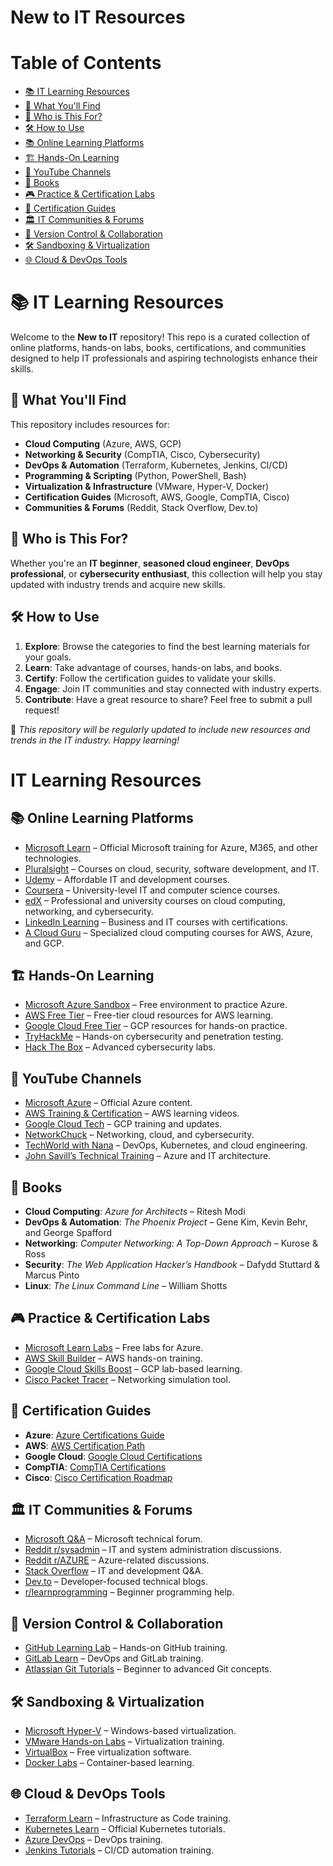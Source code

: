 # New to IT Resources

# Table of Contents
- [📚 IT Learning Resources](#-it-learning-resources)
- [🚀 What You'll Find](#-what-youll-find)
- [🎯 Who is This For?](#-who-is-this-for)
- [🛠 How to Use](#-how-to-use)
- [📚 Online Learning Platforms](#-online-learning-platforms)
- [🏗 Hands-On Learning](#-hands-on-learning)
- [🎥 YouTube Channels](#-youtube-channels)
- [📖 Books](#-books)
- [🎮 Practice & Certification Labs](#-practice--certification-labs)
- [📑 Certification Guides](#-certification-guides)
- [🏛 IT Communities & Forums](#-it-communities--forums)
- [🔄 Version Control & Collaboration](#-version-control--collaboration)
- [🛠 Sandboxing & Virtualization](#-sandboxing--virtualization)
- [🌐 Cloud & DevOps Tools](#-cloud--devops-tools)

# 📚 IT Learning Resources

Welcome to the **New to IT** repository! This repo is a curated collection of online platforms, hands-on labs, books, certifications, and communities designed to help IT professionals and aspiring technologists enhance their skills.

## 🚀 What You'll Find
This repository includes resources for:
- **Cloud Computing** (Azure, AWS, GCP)
- **Networking & Security** (CompTIA, Cisco, Cybersecurity)
- **DevOps & Automation** (Terraform, Kubernetes, Jenkins, CI/CD)
- **Programming & Scripting** (Python, PowerShell, Bash)
- **Virtualization & Infrastructure** (VMware, Hyper-V, Docker)
- **Certification Guides** (Microsoft, AWS, Google, CompTIA, Cisco)
- **Communities & Forums** (Reddit, Stack Overflow, Dev.to)

## 🎯 Who is This For?
Whether you're an **IT beginner**, **seasoned cloud engineer**, **DevOps professional**, or **cybersecurity enthusiast**, this collection will help you stay updated with industry trends and acquire new skills.

## 🛠 How to Use
1. **Explore**: Browse the categories to find the best learning materials for your goals.
2. **Learn**: Take advantage of courses, hands-on labs, and books.
3. **Certify**: Follow the certification guides to validate your skills.
4. **Engage**: Join IT communities and stay connected with industry experts.
5. **Contribute**: Have a great resource to share? Feel free to submit a pull request!

📌 *This repository will be regularly updated to include new resources and trends in the IT industry. Happy learning!*

# IT Learning Resources

## 📚 Online Learning Platforms
- [Microsoft Learn](https://learn.microsoft.com/) – Official Microsoft training for Azure, M365, and other technologies.
- [Pluralsight](https://www.pluralsight.com/) – Courses on cloud, security, software development, and IT.
- [Udemy](https://www.udemy.com/) – Affordable IT and development courses.
- [Coursera](https://www.coursera.org/) – University-level IT and computer science courses.
- [edX](https://www.edx.org/) – Professional and university courses on cloud computing, networking, and cybersecurity.
- [LinkedIn Learning](https://www.linkedin.com/learning/) – Business and IT courses with certifications.
- [A Cloud Guru](https://acloudguru.com/) – Specialized cloud computing courses for AWS, Azure, and GCP.

## 🏗 Hands-On Learning
- [Microsoft Azure Sandbox](https://learn.microsoft.com/en-us/training/sandbox/) – Free environment to practice Azure.
- [AWS Free Tier](https://aws.amazon.com/free/) – Free-tier cloud resources for AWS learning.
- [Google Cloud Free Tier](https://cloud.google.com/free) – GCP resources for hands-on practice.
- [TryHackMe](https://tryhackme.com/) – Hands-on cybersecurity and penetration testing.
- [Hack The Box](https://www.hackthebox.com/) – Advanced cybersecurity labs.

## 🎥 YouTube Channels
- [Microsoft Azure](https://www.youtube.com/c/MicrosoftAzure) – Official Azure content.
- [AWS Training & Certification](https://www.youtube.com/c/AWSTrainingandCertification) – AWS learning videos.
- [Google Cloud Tech](https://www.youtube.com/c/GoogleCloudPlatform) – GCP training and updates.
- [NetworkChuck](https://www.youtube.com/c/NetworkChuck) – Networking, cloud, and cybersecurity.
- [TechWorld with Nana](https://www.youtube.com/c/TechWorldwithNana) – DevOps, Kubernetes, and cloud engineering.
- [John Savill’s Technical Training](https://www.youtube.com/c/NTFAQGuy) – Azure and IT architecture.

## 📖 Books
- **Cloud Computing**: *Azure for Architects* – Ritesh Modi
- **DevOps & Automation**: *The Phoenix Project* – Gene Kim, Kevin Behr, and George Spafford
- **Networking**: *Computer Networking: A Top-Down Approach* – Kurose & Ross
- **Security**: *The Web Application Hacker’s Handbook* – Dafydd Stuttard & Marcus Pinto
- **Linux**: *The Linux Command Line* – William Shotts

## 🎮 Practice & Certification Labs
- [Microsoft Learn Labs](https://learn.microsoft.com/en-us/training/) – Free labs for Azure.
- [AWS Skill Builder](https://www.aws.training/) – AWS hands-on training.
- [Google Cloud Skills Boost](https://www.cloudskillsboost.google/) – GCP lab-based learning.
- [Cisco Packet Tracer](https://www.netacad.com/courses/packet-tracer) – Networking simulation tool.

## 📑 Certification Guides
- **Azure**: [Azure Certifications Guide](https://learn.microsoft.com/en-us/certifications/)
- **AWS**: [AWS Certification Path](https://aws.amazon.com/certification/)
- **Google Cloud**: [Google Cloud Certifications](https://cloud.google.com/certification/)
- **CompTIA**: [CompTIA Certifications](https://www.comptia.org/certifications)
- **Cisco**: [Cisco Certification Roadmap](https://learningnetwork.cisco.com/)

## 🏛 IT Communities & Forums
- [Microsoft Q&A](https://learn.microsoft.com/en-us/answers/) – Microsoft technical forum.
- [Reddit r/sysadmin](https://www.reddit.com/r/sysadmin/) – IT and system administration discussions.
- [Reddit r/AZURE](https://www.reddit.com/r/AZURE/) – Azure-related discussions.
- [Stack Overflow](https://stackoverflow.com/) – IT and development Q&A.
- [Dev.to](https://dev.to/) – Developer-focused technical blogs.
- [r/learnprogramming](https://www.reddit.com/r/learnprogramming/) – Beginner programming help.

## 🔄 Version Control & Collaboration
- [GitHub Learning Lab](https://lab.github.com/) – Hands-on GitHub training.
- [GitLab Learn](https://about.gitlab.com/learn/) – DevOps and GitLab training.
- [Atlassian Git Tutorials](https://www.atlassian.com/git/tutorials) – Beginner to advanced Git concepts.

## 🛠 Sandboxing & Virtualization
- [Microsoft Hyper-V](https://learn.microsoft.com/en-us/virtualization/hyper-v-on-windows/) – Windows-based virtualization.
- [VMware Hands-on Labs](https://labs.hol.vmware.com/) – Virtualization training.
- [VirtualBox](https://www.virtualbox.org/) – Free virtualization software.
- [Docker Labs](https://training.play-with-docker.com/) – Container-based learning.

## 🌐 Cloud & DevOps Tools
- [Terraform Learn](https://developer.hashicorp.com/terraform/tutorials) – Infrastructure as Code training.
- [Kubernetes Learn](https://kubernetes.io/docs/tutorials/) – Official Kubernetes tutorials.
- [Azure DevOps](https://learn.microsoft.com/en-us/azure/devops/?view=azure-devops) – DevOps training.
- [Jenkins Tutorials](https://www.jenkins.io/doc/tutorials/) – CI/CD automation training.

